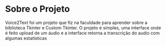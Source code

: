 # Sobre o Projeto

Voice2Text foi um projeto que fiz na faculdade para aprender sobre a biblioteca Tkinter e Custom Tkinter. O projeto é simples, uma interface onde é feito upload de um áudio e a interface retorna a transcrição do audio com algumas estatísticas

